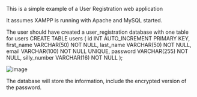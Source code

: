 This is a simple example of a User Registration web application

It assumes XAMPP is running with Apache and MySQL started.

The user should have created a user_registration database with one table for users
  CREATE TABLE users (
    id INT AUTO_INCREMENT PRIMARY KEY,
    first_name VARCHAR(50) NOT NULL,
    last_name VARCHAR(50) NOT NULL,
    email VARCHAR(100) NOT NULL UNIQUE,
    password VARCHAR(255) NOT NULL,
    silly_number VARCHAR(16) NOT NULL
  );

  ![image](https://github.com/user-attachments/assets/7484658b-5635-4d73-979e-757fb0505a2d)

The database will store the information, include the encrypted version of the password.
